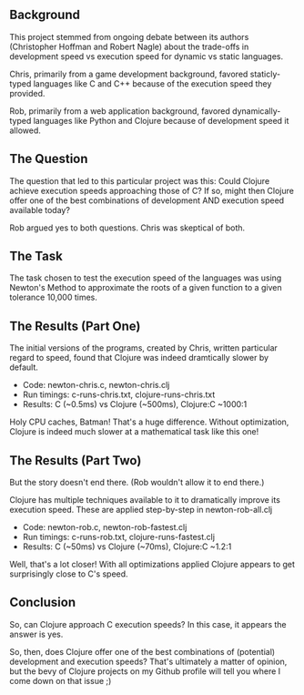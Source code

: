 ## Background ##

This project stemmed from ongoing debate between its authors (Christopher
Hoffman and Robert Nagle) about the trade-offs in development speed vs
execution speed for dynamic vs static languages.

Chris, primarily from a game development background, favored staticly-typed
languages like C and C++ because of the execution speed they provided.

Rob, primarily from a web application background, favored dynamically-typed
languages like Python and Clojure because of development speed it allowed.


## The Question ##

The question that led to this particular project was this:
Could Clojure achieve execution speeds approaching those of C? 
If so, might then Clojure offer one of the best combinations of development 
AND execution speed available today?

Rob argued yes to both questions. Chris was skeptical of both.


## The Task ##

The task chosen to test the execution speed of the languages was using Newton's
Method to approximate the roots of a given function to a given tolerance 10,000
times.


## The Results (Part One) ##

The initial versions of the programs, created by Chris, written particular
regard to speed, found that Clojure was indeed dramtically slower by default. 

* Code: newton-chris.c, newton-chris.clj
* Run timings: c-runs-chris.txt, clojure-runs-chris.txt
* Results: C (~0.5ms) vs Clojure (~500ms), Clojure:C ~1000:1

Holy CPU caches, Batman! That's a huge difference. Without optimization,
Clojure is indeed much slower at a mathematical task like this one!


## The Results (Part Two) ##

But the story doesn't end there. (Rob wouldn't allow it to end there.)

Clojure has multiple techniques available to it to dramatically improve
its execution speed. These are applied step-by-step in newton-rob-all.clj

* Code: newton-rob.c, newton-rob-fastest.clj
* Run timings: c-runs-rob.txt, clojure-runs-fastest.clj
* Results: C (~50ms) vs Clojure (~70ms), Clojure:C ~1.2:1

Well, that's a lot closer! With all optimizations applied Clojure appears to
get surprisingly close to C's speed.


## Conclusion ##

So, can Clojure approach C execution speeds? 
In this case, it appears the answer is yes.

So, then, does Clojure offer one of the best combinations of (potential)
development and execution speeds?
That's ultimately a matter of opinion, but the bevy of Clojure projects
on my Github profile will tell you where I come down on that issue ;)
